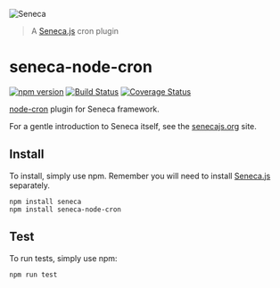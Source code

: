 ![Seneca](http://senecajs.org/files/assets/seneca-logo.png)
> A [Seneca.js](http://senecajs.org) cron plugin

# seneca-node-cron
[![npm version][npm-badge]][npm-url]
[![Build Status][travis-badge]][travis-url]
[![Coverage Status](https://coveralls.io/repos/mirceaalexandru/seneca-cron/badge.svg?branch=master&service=github)](https://coveralls.io/github/mirceaalexandru/seneca-cron?branch=master)


[node-cron](https://github.com/ncb000gt/node-cron) plugin for Seneca framework.

For a gentle introduction to Seneca itself, see the [senecajs.org](http://senecajs.org) site.

## Install
To install, simply use npm. Remember you will need to install [Seneca.js](http://senecajs.org) separately.

```
npm install seneca
npm install seneca-node-cron
```

## Test
To run tests, simply use npm:

```
npm run test
```

[travis-badge]: https://api.travis-ci.org/rafakato/seneca-node-cron.svg
[travis-url]: https://travis-ci.org/rafakato/seneca-node-cron
[npm-badge]: https://badge.fury.io/js/seneca-node-cron.svg
[npm-url]: https://badge.fury.io/js/seneca-node-cron
